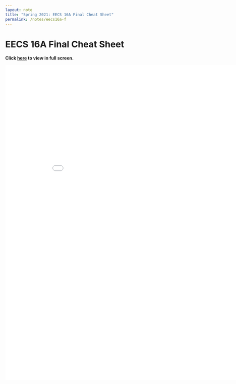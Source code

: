 ```yaml
---
layout: note
title: "Spring 2021: EECS 16A Final Cheat Sheet"
permalink: /notes/eecs16a-f
---
```


# **EECS 16A Final Cheat Sheet**

<!-- **Topics:**
- Transition Matrices
- Proofs
- Linear Independence
- Matrices
- Null and Column Spaces
- Eigenvalues and Eigenspaces -->

**Click <a href="../media/pdf/eecs16a-f.pdf"><b>here</b></a> to view in full screen.**


<!-- {% include elements/figure.html src="../media/pdf/eecs16a-m1.pdf" %} -->
<embed src="../media/pdf/eecs16a-f.pdf" width="900" height="1000" 
type="application/pdf">